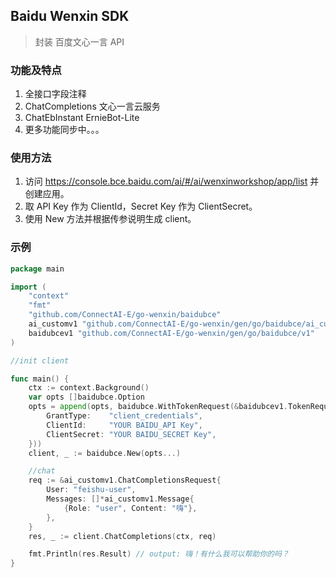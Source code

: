 ## Baidu Wenxin SDK

> 封装 百度文心一言 API

### 功能及特点

1. 全接口字段注释
2. ChatCompletions 文心一言云服务
3. ChatEbInstant ErnieBot-Lite
4. 更多功能同步中。。。

### 使用方法

1. 访问 https://console.bce.baidu.com/ai/#/ai/wenxinworkshop/app/list 并创建应用。
2. 取 API Key 作为 ClientId，Secret Key 作为 ClientSecret。
3. 使用 New 方法并根据传参说明生成 client。

### 示例

```go
package main

import (
	"context"
	"fmt"
	"github.com/ConnectAI-E/go-wenxin/baidubce"
	ai_customv1 "github.com/ConnectAI-E/go-wenxin/gen/go/baidubce/ai_custom/v1"
	baidubcev1 "github.com/ConnectAI-E/go-wenxin/gen/go/baidubce/v1"
)

//init client

func main() {
	ctx := context.Background()
	var opts []baidubce.Option
	opts = append(opts, baidubce.WithTokenRequest(&baidubcev1.TokenRequest{
		GrantType:    "client_credentials",
		ClientId:     "YOUR BAIDU_API Key",
		ClientSecret: "YOUR BAIDU_SECRET Key",
	}))
	client, _ := baidubce.New(opts...)

	//chat
	req := &ai_customv1.ChatCompletionsRequest{
		User: "feishu-user",
		Messages: []*ai_customv1.Message{
			{Role: "user", Content: "嗨"},
		},
	}
	res, _ := client.ChatCompletions(ctx, req)

	fmt.Println(res.Result) // output: 嗨！有什么我可以帮助你的吗？
}

```
